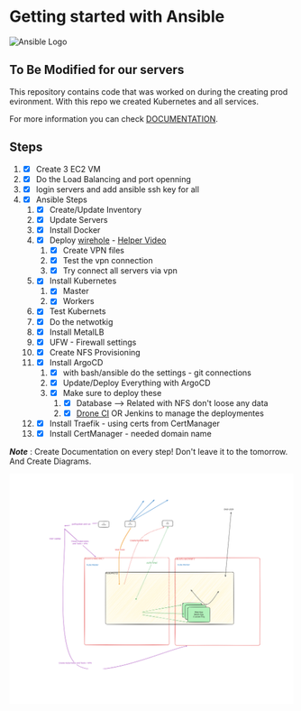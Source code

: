 # Getting started with Ansible

![Ansible Logo](https://www.learnlinux.tv/wp-content/uploads/2020/12/ansible-e1607524003363.png)

## To Be Modified for our servers

This repository contains code that was worked on during the creating prod evironment. With this repo we created Kubernetes and all services.   

For more information you can check [DOCUMENTATION](./ansible.md).  

## Steps

1. - [x] Create 3 EC2 VM
1. - [x] Do the Load Balancing and port openning
1. - [x] login servers and add ansible ssh key for all
1. - [x] Ansible Steps
   1. - [x] Create/Update Inventory
   1. - [x] Update Servers
   1. - [x] Install Docker
   1. - [x] Deploy [wirehole](https://github.com/IAmStoxe/wirehole) - [Helper Video](https://www.youtube.com/watch?v=DOJ39lyx6Js)
      1. - [x] Create VPN files
      1. - [x] Test the vpn connection
      1. - [x] Try connect all servers via vpn
   1. - [x] Install Kubernetes 
      1. - [x] Master
      1. - [x] Workers
   1. - [x] Test Kubernets
   1. - [x] Do the netwotkig
   1. - [x] Install MetalLB
   2. - [x] UFW - Firewall settings
   3. - [x] Create NFS Provisioning
   4. - [x] Install ArgoCD
       1. - [x] with bash/ansible do the settings - git connections
       2. - [x] Update/Deploy Everything with ArgoCD
       3. - [x] Make sure to deploy these
           1. - [x] Database --> Related with NFS don't loose any data
           2. - [x] [Drone CI](https://www.drone.io/) OR Jenkins to manage the deploymentes
   5. - [x] Install Traefik - using certs from CertManager
   6. - [x] Install CertManager - needed domain name

__*Note*__ : Create Documentation on every step! Don't leave it to the tomorrow. And Create Diagrams. 


![image](whiteboard.svg)